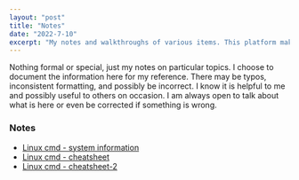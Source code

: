 ```yaml
---
layout: "post"
title: "Notes"
date: "2022-7-10"
excerpt: "My notes and walkthroughs of various items. This platform makes it much easier for me to recall and reference my previous efforts"
---
```

Nothing formal or special, just my notes on particular topics. I choose to document the information here for my reference.  There may be typos, inconsistent formatting, and possibly be incorrect.  I know it is helpful to me and possibly useful to others on occasion. I am always open to talk about what is here or even be corrected if something is wrong.

### Notes
- [Linux cmd - system information](https://raven2six.github.io/notes/Linux-cmd-system-info.markdown)
- [Linux cmd - cheatsheet](https://raven2six.github.io/notes/Linux-cmd-cheatsheet.markdown)
- [Linux cmd - cheatsheet-2](https://raven2six.github.io/notes/Linux-cmd-cheatsheet-2.markdown)
